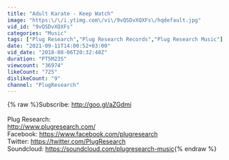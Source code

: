 ```yaml
---
title: "Adult Karate - Keep Watch"
image: "https:\/\/i.ytimg.com\/vi\/9vQSDvXQXFs\/hqdefault.jpg"
vid_id: "9vQSDvXQXFs"
categories: "Music"
tags: ["Plug Research","Plug Research Records","Plug Research Music"]
date: "2021-09-11T14:00:52+03:00"
vid_date: "2018-08-06T20:32:48Z"
duration: "PT5M23S"
viewcount: "36974"
likeCount: "725"
dislikeCount: "9"
channel: "PlugResearch"
---
```

{% raw %}Subscribe: <a rel="nofollow" target="blank" href="http://goo.gl/aZGdmi">http://goo.gl/aZGdmi</a><br /><br />Plug Research:<br /><a rel="nofollow" target="blank" href="http://www.plugresearch.com/">http://www.plugresearch.com/</a><br />Facebook: <a rel="nofollow" target="blank" href="https://www.facebook.com/plugresearch">https://www.facebook.com/plugresearch</a><br />Twitter: <a rel="nofollow" target="blank" href="https://twitter.com/PlugResearch">https://twitter.com/PlugResearch</a><br />Soundcloud: <a rel="nofollow" target="blank" href="https://soundcloud.com/plugresearch-music">https://soundcloud.com/plugresearch-music</a>{% endraw %}
